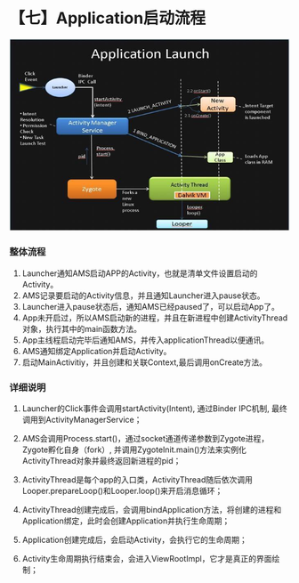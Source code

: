 # 【七】Application启动流程

![image](./images/App启动流程.jpg)

### 整体流程

1. Launcher通知AMS启动APP的Activity，也就是清单文件设置启动的Activity。
2. AMS记录要启动的Activity信息，并且通知Launcher进入pause状态。
3. Launcher进入pause状态后，通知AMS已经paused了，可以启动App了。
4. App未开启过，所以AMS启动新的进程，并且在新进程中创建ActivityThread对象，执行其中的main函数方法。
5. App主线程启动完毕后通知AMS，并传入applicationThread以便通讯。
6. AMS通知绑定Application并启动Activity。
7. 启动MainActivitiy，并且创建和关联Context,最后调用onCreate方法。

### 详细说明

1. Launcher的Click事件会调用startActivity(Intent), 通过Binder IPC机制, 最终调用到ActivityManagerService；

2. AMS会调用Process.start()，通过socket通道传递参数到Zygote进程， Zygote孵化自身（fork）, 并调用ZygoteInit.main()方法来实例化ActivityThread对象并最终返回新进程的pid；

3. ActivityThread是每个app的入口类，ActivityThread随后依次调用Looper.prepareLoop()和Looper.loop()来开启消息循环；

4. ActivityThread创建完成后，会调用bindApplication方法，将创建的进程和Application绑定，此时会创建Application并执行生命周期；

5. Application创建完成后，会启动Activity，会执行它的生命周期；

6. Activity生命周期执行结束会，会进入ViewRootImpl，它才是真正的界面绘制；